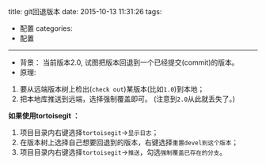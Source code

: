title: git回退版本
date: 2015-10-13 11:31:26
tags:
- 配置
categories:
- 配置
---


 - 背景：
    当前版本2.0, 试图把版本回退到一个已经提交(commit)的版本。
 - 原理:
1. 要从远端版本树上检出(`check out`)某版本(比如`1.0`)到本地；
2. 把本地库推送到远端，选择强制覆盖即可。
 (注意到`2.0`从此就丢失了。)

**如果使用tortoisegit ：**
1. 项目目录内右键选择`tortoisegit`->`显示日志`；
2. 在版本树上选择自己想要回退到的版本，右键选择`重置devel到这个版本`；
3. 项目目录内右键选择`tortoisegit`->`推送`，勾选`强制覆盖已存在的分支`。


